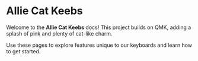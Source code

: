 # Allie Cat Keebs

Welcome to the **Allie Cat Keebs** docs! This project builds on QMK, adding a splash of pink and plenty of cat-like charm.

Use these pages to explore features unique to our keyboards and learn how to get started.
